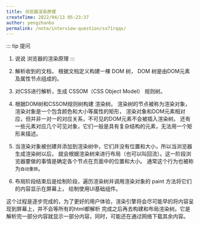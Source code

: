 ```yaml
---
title: 浏览器渲染原理
createTime: 2022/04/13 05:23:37
author: pengzhanbo
permalink: /note/interview-question/sx71rqqx/
---
```


::: tip 提问
1. 说说 浏览器的渲染原理
:::

1. 解析收到的文档， 根据文档定义构建一棵 DOM 树， DOM 树是由DOM元素及属性节点组成的。

2. 对CSS进行解析，生成 CSSOM（CSS Object Model） 规则树。

3. 根据DOM树和CSSOM规则树构建 渲染树。 渲染树的节点被称为渲染对象，渲染对象是一个包含颜色和大小等属性的矩形，
   渲染对象和DOM元素相对应，但并非一对一的对应关系，不可见的DOM元素不会被插入渲染树。
   还有一些元素对应几个可见对象，它们一般是具有复杂结构的元素，无法用一个矩形来描述。

4. 当渲染对象被创建并添加到渲染树中，它们并没有位置和大小，所以当浏览器生成渲染树以后，
   就会根据渲染树来进行布局（也可以叫回流）。这一阶段浏览器要做的事情是确定各个节点在页面中的位置和大小。
   通常这个行为也被称为`自动重排`。

5. 布局阶段结束后是绘制阶段，遍历渲染树并调用渲染对象的 paint 方法将它们的内容显示在屏幕上，
   绘制使用UI基础组件。

这个过程是逐步完成的，为了更好的用户体验，渲染引擎将会尽可能早的将内容呈现到屏幕上，并不会等所有的html都解析
完成之后再去构建和布局渲染树。它是解析完一部分内容就显示一部分内容，同时，可能还在通过网络下载其余内容。


